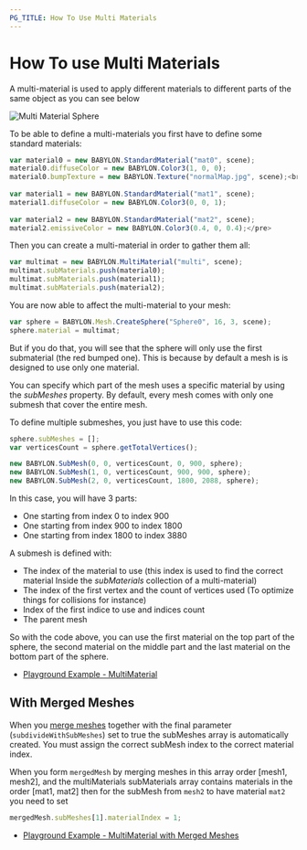 ```yaml
---
PG_TITLE: How To Use Multi Materials
---
```


# How To use Multi Materials

A multi-material is used to apply different materials to different parts of the same object as you can see below

![Multi Material Sphere](/img/how_to/Materials/multi.png)


To be able to define a multi-materials you first have to define some standard materials:

```javascript
var material0 = new BABYLON.StandardMaterial("mat0", scene);
material0.diffuseColor = new BABYLON.Color3(1, 0, 0);
material0.bumpTexture = new BABYLON.Texture("normalMap.jpg", scene);<br/>
    
var material1 = new BABYLON.StandardMaterial("mat1", scene);
material1.diffuseColor = new BABYLON.Color3(0, 0, 1);
  
var material2 = new BABYLON.StandardMaterial("mat2", scene);
material2.emissiveColor = new BABYLON.Color3(0.4, 0, 0.4);</pre>
```

Then you can create a multi-material in order to gather them all:

```javascript
var multimat = new BABYLON.MultiMaterial("multi", scene);
multimat.subMaterials.push(material0);
multimat.subMaterials.push(material1);
multimat.subMaterials.push(material2);
```

You are now able to affect the multi-material to your mesh:

```javascript
var sphere = BABYLON.Mesh.CreateSphere("Sphere0", 16, 3, scene);
sphere.material = multimat;
```

But if you do that, you will see that the sphere will only use the first submaterial (the red bumped one). This is because by default a mesh is is designed to use only one material.

You can specify which part of the mesh uses a specific material by using the _subMeshes_ property. By default, every mesh comes with only one submesh that cover the entire mesh.

To define multiple submeshes, you just have to use this code:

```javascript
sphere.subMeshes = [];
var verticesCount = sphere.getTotalVertices();

new BABYLON.SubMesh(0, 0, verticesCount, 0, 900, sphere);
new BABYLON.SubMesh(1, 0, verticesCount, 900, 900, sphere);
new BABYLON.SubMesh(2, 0, verticesCount, 1800, 2088, sphere);
```

In this case, you will have 3 parts:

* One starting from index 0 to index 900
* One starting from index 900 to index 1800
* One starting from index 1800 to index 3880


A submesh is defined with:

* The index of the material to use (this index is used to find the correct material Inside the _subMaterials_ collection of a multi-material)
* The index of the first vertex and the count of vertices used (To optimize things for collisions for instance)
* Index of the first indice to use and indices count
* The parent mesh

So with the code above, you can use the first material on the top part of the sphere, the second material on the middle part and the last material on the bottom part of the sphere.

* [Playground Example - MultiMaterial](https://www.babylonjs-playground.com/#2Q4S2S#0)

## With Merged Meshes

When you [merge meshes](/how_to/How_to_Merge_Meshes) together with the final parameter (`subdivideWithSubMeshes`) set to true the subMeshes array is automatically created. You must assign the correct subMesh index to the correct material index.

When you form `mergedMesh` by merging meshes in this array order [mesh1, mesh2], and the multiMaterials subMaterials array contains materials in the order [mat1, mat2] then for the subMesh from `mesh2` to have material `mat2` you need to set

```javascript
mergedMesh.subMeshes[1].materialIndex = 1;
```

* [Playground Example - MultiMaterial with Merged Meshes](https://playground.babylonjs.com/#INZ0Z0#6)
